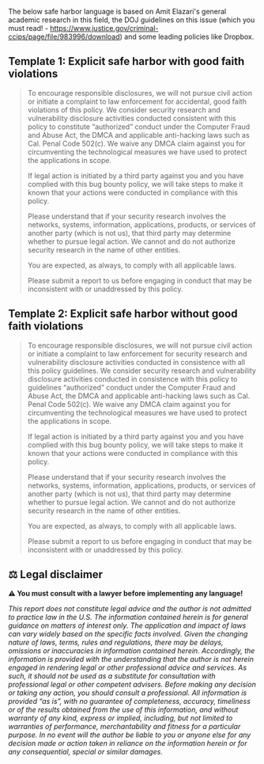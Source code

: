 The below safe harbor language is based on Amit Elazari's general academic research in this field, the DOJ guidelines on this issue (which you must read! - https://www.justice.gov/criminal-ccips/page/file/983996/download) and some leading policies like Dropbox.

## Template 1: Explicit safe harbor with good faith violations

> To encourage responsible disclosures, we will not pursue civil action or initiate a complaint to law enforcement for accidental, good faith violations of this policy. We consider security research and vulnerability disclosure activities conducted consistent with this policy to constitute “authorized” conduct under the Computer Fraud and Abuse Act, the DMCA and applicable anti-hacking laws such as Cal. Penal Code 502(c). We waive any DMCA claim against you for circumventing the technological measures we have used to protect the applications in scope.
>
> If legal action is initiated by a third party against you and you have complied with this bug bounty policy, we will take steps to make it known that your actions were conducted in compliance with this policy.
>
> Please understand that if your security research involves the networks, systems, information, applications, products, or services of another party (which is not us), that third party may determine whether to pursue legal action. We cannot and do not authorize security research in the name of other entities.
>
> You are expected, as always, to comply with all applicable laws. 
>
> Please submit a report to us before engaging in conduct that may be inconsistent with or unaddressed by this policy.

## Template 2: Explicit safe harbor without good faith violations

> To encourage responsible disclosures, we will not pursue civil action or initiate a complaint to law enforcement for security research and vulnerability disclosure activities conducted in consistence with all this policy guidelines. We consider security research and vulnerability disclosure activities conducted in consistence with this policy to guidelines “authorized” conduct under the Computer Fraud and Abuse Act, the DMCA and applicable anti-hacking laws such as Cal. Penal Code 502(c). We waive any DMCA claim against you for circumventing the technological measures we have used to protect the applications in scope.
>
> If legal action is initiated by a third party against you and you have complied with this bug bounty policy, we will take steps to make it known that your actions were conducted in compliance with this policy.
>
> Please understand that if your security research involves the networks, systems, information, applications, products, or services of another party (which is not us), that third party may determine whether to pursue legal action. We cannot and do not authorize security research in the name of other entities.
>
> You are expected, as always, to comply with all applicable laws.
>
> Please submit a report to us before engaging in conduct that may be inconsistent with or unaddressed by this policy.

## ⚖ Legal disclaimer

**⚠ You must consult with a lawyer before implementing any language!**

_This report does not constitute legal advice and the author is not admitted to practice law in the U.S. The information contained herein is for general guidance on matters of interest only. The application and impact of laws can vary widely based on the specific facts involved. Given the changing nature of laws, terms, rules and regulations, there may be delays, omissions or inaccuracies in information contained herein. Accordingly, the information is provided with the understanding that the author is not herein engaged in rendering legal or other professional advice and services. As such, it should not be used as a substitute for consultation with professional legal or other competent advisers. Before making any decision or taking any action, you should consult a professional. All information is provided “as is”, with no guarantee of completeness, accuracy, timeliness or of the results obtained from the use of this information, and without warranty of any kind, express or implied, including, but not limited to warranties of performance, merchantability and fitness for a particular purpose. In no event will the author be liable to you or anyone else for any decision made or action taken in reliance on the information herein or for any consequential, special or similar damages._
